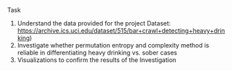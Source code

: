 Task
1. Understand the data provided for the project
Dataset: https://archive.ics.uci.edu/dataset/515/bar+crawl+detecting+heavy+drinking)
2. Investigate whether permutation entropy and complexity method is reliable in differentiating heavy drinking vs. sober cases
3. Visualizations to confirm the results of the Investigation
